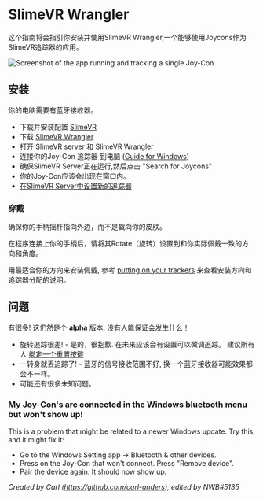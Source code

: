 # SlimeVR Wrangler

这个指南将会指引你安装并使用SlimeVR Wrangler,一个能够使用Joycons作为SlimeVR追踪器的应用。

![Screenshot of the app running and tracking a single Joy-Con](../assets/img/SlimeVR_Wrangler.png)

## 安装
你的电脑需要有蓝牙接收器。
* 下载并安装配置 [SlimeVR](../server/initial-setup.md)
* 下载 [SlimeVR Wrangler](https://github.com/carl-anders/slimevr-wrangler/releases/latest/download/slimevr-wrangler.exe)
* 打开 SlimeVR server 和 SlimeVR Wrangler
* 连接你的Joy-Con 追踪器 到电脑 ([Guide for Windows](https://www.digitaltrends.com/gaming/how-to-connect-a-nintendo-switch-controller-to-a-pc/))
* 确保SlimeVR Server正在运行,然后点击 "Search for Joycons"
* 你的Joy-Con应该会出现在窗口内。
* [在SlimeVR Server中设置新的追踪器](../server/connecting-trackers.md)

### 穿戴

确保你的手柄摇杆指向外边，而不是戳向你的皮肤。

在程序连接上你的手柄后，请将其Rotate（旋转）设置到和你实际佩戴一致的方向和角度。

用最适合你的方向来安装佩戴, 参考 [putting on your trackers](../server/putting-on-trackers.md) 来查看安装方向和追踪器分配的说明。

## 问题

有很多! 这仍然是个 **alpha** 版本, 没有人能保证会发生什么！

* 旋转追踪很差! - 是的，很抱歉. 在未来应该会有设置可以微调追踪。 建议所有人 [绑定一个重置按键](../server/setting-reset-bindings.md)
* 一转身就丢追踪了! - 蓝牙的信号接收范围不好, 换一个蓝牙接收器可能效果都会不一样。
* 可能还有很多未知问题。

### My Joy-Con's are connected in the Windows bluetooth menu but won't show up!

This is a problem that might be related to a newer Windows update. Try this, and it might fix it:
* Go to the Windows Setting app -> Bluetooth & other devices.
* Press on the Joy-Con that won't connect. Press "Remove device".
* Pair the device again. It should now show up.


*Created by Carl (<https://github.com/carl-anders>), edited by NWB#5135*
